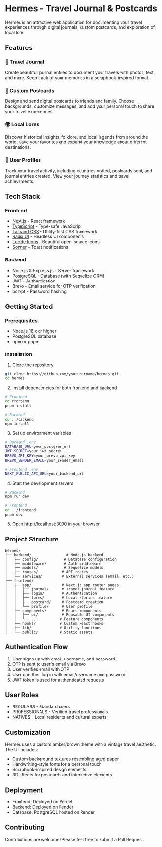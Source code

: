 # Hermes - Travel Journal & Postcards

Hermes is an attractive web application for documenting your travel experiences through digital journals, custom postcards, and exploration of local lore.

## Features

### 📔 Travel Journal
Create beautiful journal entries to document your travels with photos, text, and more. Keep track of your memories in a scrapbook-inspired format.

### 📮 Custom Postcards
Design and send digital postcards to friends and family. Choose backgrounds, customize messages, and add your personal touch to share your travel experiences.

### 🌍 Local Lores
Discover historical insights, folklore, and local legends from around the world. Save your favorites and expand your knowledge about different destinations.

### 👤 User Profiles
Track your travel activity, including countries visited, postcards sent, and journal entries created. View your journey statistics and travel achievements.

## Tech Stack

### Frontend
- [Next.js](https://nextjs.org/) - React framework
- [TypeScript](https://www.typescriptlang.org/) - Type-safe JavaScript
- [Tailwind CSS](https://tailwindcss.com/) - Utility-first CSS framework
- [Radix UI](https://www.radix-ui.com/) - Headless UI components
- [Lucide Icons](https://lucide.dev/) - Beautiful open-source icons
- [Sonner](https://sonner.emilkowal.ski/) - Toast notifications

### Backend
- Node.js & Express.js - Server framework
- PostgreSQL - Database (with Sequelize ORM)
- JWT - Authentication
- Brevo - Email service for OTP verification
- bcrypt - Password hashing

## Getting Started

### Prerequisites
- Node.js 18.x or higher
- PostgreSQL database
- npm or pnpm

### Installation

1. Clone the repository
```sh
git clone https://github.com/yourusername/hermes.git
cd hermes
```

2. Install dependencies for both frontend and backend
```sh
# Frontend
cd frontend
pnpm install

# Backend
cd ../backend
npm install
```

3. Set up environment variables
```sh
# Backend .env
DATABASE_URL=your_postgres_url
JWT_SECRET=your_jwt_secret
BREVO_API_KEY=your_brevo_api_key
BREVO_SENDER_EMAIL=your_sender_email

# Frontend .env
NEXT_PUBLIC_API_URL=your_backend_url
```

4. Start the development servers
```sh
# Backend
npm run dev

# Frontend
cd ../frontend
pnpm dev
```

5. Open [http://localhost:3000](http://localhost:3000) in your browser

## Project Structure

```
hermes/
├── backend/                # Node.js backend
│   ├── config/            # Database configuration
│   ├── middleware/        # Auth middleware
│   ├── models/            # Sequelize models
│   ├── routes/           # API routes
│   └── services/         # External services (email, etc.)
├── frontend/
│   ├── app/              # Next.js app router pages
│   │   ├── journal/      # Travel journal feature
│   │   ├── login/        # Authentication
│   │   ├── lores/        # Local stories feature
│   │   ├── postcard/     # Postcard creation
│   │   └── profile/      # User profile
│   ├── components/       # React components
│   │   ├── ui/           # Reusable UI components
│   │   └── ...          # Feature components
│   ├── hooks/           # Custom React hooks
│   ├── lib/             # Utility functions
│   └── public/          # Static assets
```

## Authentication Flow

1. User signs up with email, username, and password
2. OTP is sent to user's email via Brevo
3. User verifies email with OTP
4. User can then log in with email/username and password
5. JWT token is used for authenticated requests

## User Roles

- REGULARS - Standard users
- PROFESSIONALS - Verified travel professionals
- NATIVES - Local residents and cultural experts

## Customization

Hermes uses a custom amber/brown theme with a vintage travel aesthetic. The UI includes:

- Custom background textures resembling aged paper
- Handwriting-style fonts for a personal touch
- Scrapbook-inspired design elements
- 3D effects for postcards and interactive elements

## Deployment

- Frontend: Deployed on Vercel
- Backend: Deployed on Render
- Database: PostgreSQL hosted on Render

## Contributing

Contributions are welcome! Please feel free to submit a Pull Request.
